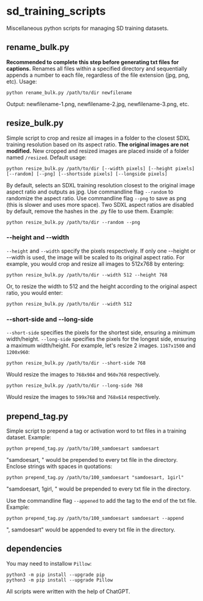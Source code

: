 # sd_training_scripts
Miscellaneous python scripts for managing SD training datasets.
## rename_bulk.py
**Recommended to complete this step before generating txt files for captions.** Renames all files within a specified directory and sequentially appends a number to each file, regardless of the file extension (jpg, png, etc). Usage:
```
python rename_bulk.py /path/to/dir newfilename
```
Output: newfilename-1.png, newfilename-2.jpg, newfilename-3.png, etc.
## resize_bulk.py
Simple script to crop and resize all images in a folder to the closest SDXL training resolution based on its aspect ratio. **The original images are not modified.** New cropped and resized images are placed inside of a folder named `/resized`. Default usage:
```
python resize_bulk.py /path/to/dir [--width pixels] [--height pixels] [--random] [--png] [--shortside pixels] [--longside pixels]
```
By default, selects an SDXL training resolution closest to the original image aspect ratio and outputs as jpg. Use commandline flag `--random` to randomize the aspect ratio. Use commandline flag `--png` to save as png (this is slower and uses more space). Two SDXL aspect ratios are disabled by default, remove the hashes in the .py file to use them. Example:
```
python resize_bulk.py /path/to/dir --random --png
```
### --height and --width
`--height` and `--width` specify the pixels respectively. If only one --height or --width is used, the image will be scaled to its original aspect ratio. For example, you would crop and resize all images to 512x768 by entering:
```
python resize_bulk.py /path/to/dir --width 512 --height 768
```
Or, to resize the width to 512 and the height according to the original aspect ratio, you would enter:
```
python resize_bulk.py /path/to/dir --width 512
```
### --short-side and --long-side
`--short-side` specifies the pixels for the shortest side, ensuring a minimum width/height. `--long-side` specifies the pixels for the longest side, ensuring a maximum width/height.
For example, let's resize 2 images. `1167x1500` and `1200x960`:
```
python resize_bulk.py /path/to/dir --short-side 768
```
Would resize the images to `768x984` and `960x768` respectively.
```
python resize_bulk.py /path/to/dir --long-side 768
```
Would resize the images to `599x768` and `768x614` respectively.
## prepend_tag.py
Simple script to prepend a tag or activation word to txt files in a training dataset. Example:
```
python prepend_tag.py /path/to/100_samdoesart samdoesart
```
"samdoesart, " would be prepended to every txt file in the directory. Enclose strings with spaces in quotations:
```
python prepend_tag.py /path/to/100_samdoesart "samdoesart, 1girl"
```
"samdoesart, 1girl, " would be prepended to every txt file in the directory.

Use the commandline flag `--appened` to add the tag to the end of the txt file. Example:
```
python prepend_tag.py /path/to/100_samdoesart samdoesart --append
```
", samdoesart" would be appended to every txt file in the directory.
## dependencies
You may need to installow `Pillow`:
```
python3 -m pip install --upgrade pip
python3 -m pip install --upgrade Pillow
```
All scripts were written with the help of ChatGPT.